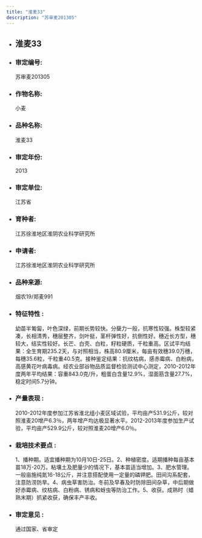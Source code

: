 ```yaml
---
title: "淮麦33"
description: "苏审麦201305"
---
```

* ## 淮麦33
* ###  审定编号:  
   苏审麦201305

*  ### 作物名称:  
   小麦

*   ###  品种名称: 
    淮麦33

*   ### 审定年份: 
    2013

*   ### 审定单位:  
    江苏省

*   ### 育种者:  
    江苏徐淮地区淮阴农业科学研究所

*   ### 申请者:  
    江苏徐淮地区淮阴农业科学研究所

*   ### 品种来源:  
    烟农19/郑麦991

*   ### 特征特性 : 
    幼苗半匍匐，叶色深绿，前期长势较快。分蘖力一般，抗寒性较强。株型较紧凑，长相清秀，穗层整齐，剑叶挺，茎杆弹性好，抗倒性好。穗近长方型，穗较大，结实性较好。长芒、白壳、白粒，籽粒硬质，千粒重高。区试平均结果：全生育期235.2天，与对照相当，株高80.9厘米，每亩有效穗39.0万穗，每穗35.6粒，千粒重40.5克。接种鉴定结果：抗纹枯病，感赤霉病、白粉病，高感黄花叶病毒病。经农业部谷物品质监督检验测试中心测定，2010-2012年度两年平均结果：容重843.0克/升，粗蛋白含量12.9%，湿面筋含量27.7%，稳定时间5.7分钟。

*   ### 产量表现 : 
    2010-2012年度参加江苏省淮北组小麦区域试验，平均亩产531.9公斤，较对照淮麦20增产6.3％，两年增产均达极显著水平。2012-2013年度参加生产试验，平均亩产529.9公斤，较对照淮麦20增产6.0％。

*   ### 栽培技术要点 : 
    1、播种期。适宜播种期为10月10日-25日。2、种植密度。适期播种每亩基本苗18万-20万。粘壤土及肥量少的情况下，基本苗适当增加。3、肥水管理。一般亩施纯氮16-18公斤，并注意搭配使用一定量的磷钾肥。田间沟系配套，注意防涝防旱。4、病虫草害防治。冬前及早春及时防除田间杂草，中后期做好赤霉病、纹枯病、白粉病、锈病和蚜虫等防治工作。5、收获。成熟时（蜡熟末期）抓紧收获，确保丰产丰收。

*   ### 审定意见 : 
    通过国家、省审定
